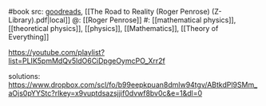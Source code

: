 #book 
src: [goodreads](https://www.goodreads.com/book/show/10638.The_Road_to_Reality), [[The Road to Reality (Roger Penrose) (Z-Library).pdf|local]] 
@: [[Roger Penrose]]
#: [[mathematical physics]], [[theoretical physics]], [[physics]], [[Mathematics]], [[Theory of Everything]]

https://youtube.com/playlist?list=PLIK5pmMdQv5ldO6CiDpgeOymcPO_Xrr2f

solutions: https://www.dropbox.com/scl/fo/b99eepkpuan8dmlw94tgv/ABtkdPl9SMm_aOjs0pYYStc?rlkey=x9vuptdsazsjjif0dvwf8bv0c&e=1&dl=0

